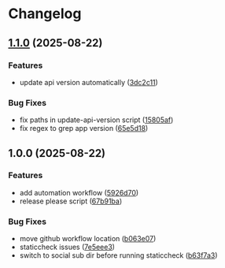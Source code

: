 # Changelog

## [1.1.0](https://github.com/bonsi/go-social/compare/v1.0.0...v1.1.0) (2025-08-22)


### Features

* update api version automatically ([3dc2c11](https://github.com/bonsi/go-social/commit/3dc2c1155ffe117b65f81be0538bd650a14fc594))


### Bug Fixes

* fix paths in update-api-version script ([15805af](https://github.com/bonsi/go-social/commit/15805af35a6331563f13a643aa13087397dacfba))
* fix regex to grep app version ([65e5d18](https://github.com/bonsi/go-social/commit/65e5d18cbbcc5d24f8ff05c90217f81f228ee8ff))

## 1.0.0 (2025-08-22)


### Features

* add automation workflow ([5926d70](https://github.com/bonsi/go-social/commit/5926d703fa99eb0ad68e393e4021878139e69cc2))
* release please script ([67b91ba](https://github.com/bonsi/go-social/commit/67b91bab1403b57a456d1c52eec427917341a3db))


### Bug Fixes

* move github workflow location ([b063e07](https://github.com/bonsi/go-social/commit/b063e07a350f83d2084600a7c3f616a96153e1d3))
* staticcheck issues ([7e5eee3](https://github.com/bonsi/go-social/commit/7e5eee35f713e8b1945559e6f21f6ec57d2a6be3))
* switch to social sub dir before running staticcheck ([b63f7a3](https://github.com/bonsi/go-social/commit/b63f7a3af08396825d983180aeee0c1438f772a4))

